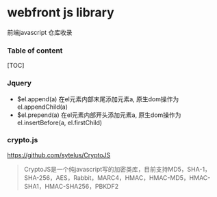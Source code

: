 # webfront js library

前端javascript 仓库收录



### Table of content

[TOC]

### Jquery

- $el.append(a)           在el元素内部末尾添加元素a, 原生dom操作为el.appendChild(a)
- $el.prepend(a)          在el元素内部开头添加元素a, 原生dom操作为el.insertBefore(a, el.firstChild)




### crypto.js

https://github.com/sytelus/CryptoJS

> CryptoJS是一个纯javascript写的加密类库，目前支持MD5，SHA-1，SHA-256，AES，Rabbit，MARC4，HMAC，HMAC-MD5，HMAC-SHA1，HMAC-SHA256，PBKDF2





